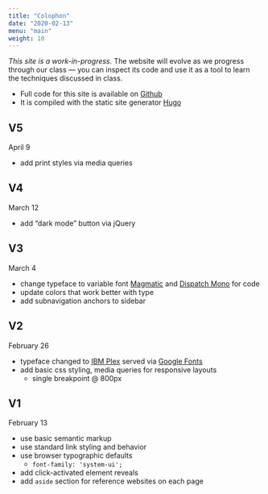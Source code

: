 ```yaml
---
title: "Colophon"
date: "2020-02-13"
menu: "main"
weight: 10
---
```


*This site is a work-in-progress.* The website will evolve as we progress through our class — you can inspect its code and use it as a tool to learn the techniques discussed in class.

- Full code for this site is available on [Github](https://github.com/risd-web/webtype-spring2020/)
- It is compiled with the static site generator [Hugo](https://gohugo.io/) 

## V5
<time>April 9</time>
- add print styles via media queries


## V4
<time>March 12</time>
- add “dark mode” button via jQuery


## V3
<time>March 4</time>
- change typeface to variable font [Magmatic](https://occupantfonts.com/fonts/magmatic/) and [Dispatch Mono](https://occupantfonts.com/fonts/dispatch-mono/) for code
- update colors that work better with type
- add subnavigation anchors to sidebar


## V2
<time>February 26</time>
- typeface changed to [IBM Plex](https://www.ibm.com/plex/) served via [Google Fonts](https://fonts.google.com/)
- add basic css styling, media queries for responsive layouts
	- single breakpoint @ 800px

## V1
<time>February 13</time>
- use basic semantic markup
- use standard link styling and behavior
- use browser typographic defaults
	- `font-family: 'system-ui';`
- add click-activated element reveals 
- add `aside` section for reference websites on each page